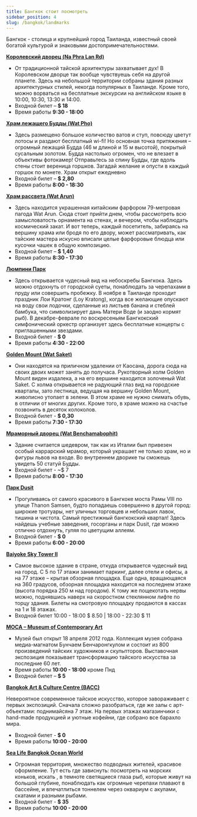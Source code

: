 ```yaml
---
title: Бангкок стоит посмотреть
sidebar_position: 4
slug: /bangkok/landmarks
---
```



Бангкок - столица и крупнейший город Таиланда, известный своей богатой культурой и знаковыми достопримечательностями.


[**Королевский дворец (Na Phra Lan Rd)**](https://goo.gl/maps/b6v7K5fgWgKV2gd48)

- От традиционной тайской архитектуры захватывает дух! В Королевском дворце так вообще чувствуешь себя на другой планете. Здесь на небольшой территории собраны здания разных архитектурных стилей, некогда популярных в Таиланде. Кроме того, можно ворваться на бесплатные экскурсии на английском языке в 10:00, 10:30, 13:30 и 14:00.
- Входной билет – **$ 18**
- Время работы **9:30 - 18:00**

[**Храм лежащего Будды (Wat Pho)**](https://goo.gl/maps/MuhFPdegahFiebms7)

- Здесь размещено большое количество ватов и ступ, повсюду цветут лотосы и раздают бесплатный wi-fi! Но основная точка притяжения – огромный лежащий Будда (46 м длиной и 15 м высотой), покрытый сусальным золотом. Будда настолько огромен, что не влезает в объективы фотокамер! Отправьтесь за спину Будды, где вдоль стены стоит вереница горшков. Загадай желание и опусти в каждый горшок по монете. Храм открыт ежедневно
- Входной билет – **$ 2,80**
- Время работы **8:00 - 18:30**

[**Храм рассвета (Wat Arun)**](https://goo.gl/maps/1vHSPELFM2Lh7rKG8)

- Здесь находится украшенная китайским фарфором 79-метровая пагода Wat Arun. Сюда стоит прийти днем, чтобы рассмотреть всю замысловатость орнамента на стенах, и вечером, чтобы наблюдать космический закат. И вот теперь, каждый посетитель, забираясь на вершину храма или бродя по его двору, может рассматривать, как тайские мастера искусно вписали целые фарфоровые блюдца или кусочки чашек в общую композицию.
- Входной билет – **$ 1,40**
- Время работы **8:30 - 17:30**

[**Люмпини Парк**](https://goo.gl/maps/DbZjTEaUprjxme6j6)

- Здесь открывается чудесный вид на небоскребы Бангкока. Здесь можно отдохнуть от городской суеты, понаблюдать за черепахами в пруду или совершить пробежку. В ноябре в Таиланде проходит праздник Лои Кратонг (Loy Kratong), когда все желающие опускают на воду свои лодочки, сделанные из листьев банана и стеблей бамбука, что символизирует дань Матери Воде (и заодно кормят рыб). В декабре-феврале по воскресеньям Бангкокский симфонический оркестр организует здесь бесплатные концерты с приглашенными звездами.
- Входной билет - **$ 0**
- Время работы **4:30 - 22:00**

[**Golden Mount (Wat Saket)**](https://goo.gl/maps/dStj7bcyJSWkyxtN9)

- Они находятся на приличном удалении от Каосана, дорога сюда на своих двоих может занять до получаса. Рукотворный холм Golden Mount виден издалека, а на его вершине находится золоченый Wat Saket. С холма открывается не радующий глаз вид на городские кварталы, зато лестница, ведущая на вершину Golden Mount, живописно утопает в зелени. В этом храме не нужно снимать обувь, в отличии от многих других. Кроме того, в храме можно на счастье позвонить в десяток колоколов. 
- Входной билет - **$ 0,30** 
- Время работы **7:30 - 17:30**

[**Мраморный дворец (Wat Benchamabophit)**](https://goo.gl/maps/XaRFoM1qGmomgf4H6)

- Здание считается шедевром, так как из Италии был привезен особый каррарский мрамор, который украшает не только храм, но и фигуры львов на входе. Во внутреннем дворике ты сможешь увидеть 50 статуй Будды. 
- Входной билет -  ~$ 7
- Время работы **8:00 - 17:30**

[**Парк Dusit**](https://goo.gl/maps/c4gjGm6H5bLQmotD6)

- Прогуливаясь от самого красивого в Бангкоке моста Рамы VIII по улице Thanon Samsen, будто попадаешь совершенно в другой город: широкие тротуары, нет уличных торговцев и небольших лавок, тишина и чистота. Самый престижный бангкокский квартал! Здесь найдешь учебные заведения, госорганы и парк Dusit, где можно отлично отдохнуть, гуляя по цветущим аллеям. 
- Входной билет - **$ 0**
- Время работы **6:00 - 20:00**

[**Baiyoke Sky Tower II**](https://goo.gl/maps/buFodvS67e9AKbhN6)

- Самое высокое здание в стране, откуда открывается чудесный вид на город. С 5 по 17 этажи занимает паркинг, далее отели и офисы, а на 77 этаже – крытая обзорная площадка. Еще одна, вращающаяся на 360 градусов, обзорная площадка находится на последнем этаже (высота порядка 250 м над городом). К тому же пощекотать нервы можно, поднявшись наверх на скоростном стеклянном лифте по торцу здания. Билеты на смотровую площадку продаются в кассах на 1 и 18 этажах. 
- Входной билет 10:00 - 18:00 $ 8.50 | 18:00 - 22:30 $ 11

[**MOCA – Museum of Contemporary Art**](https://goo.gl/maps/mE6e3ozeL4wUgxGi6)

- Музей был открыт 18 апреля 2012 года. Коллекция музея собрана медиа-магнатом Бунчаем Бенчаронгкулом и состоит из 800 произведений тайских художников и скульпторов. Выставочная экспозиция показывает трансформацию тайского искусства за последние 60 лет. 
- Время работы **10:00 - 18:00** кроме Пнд
- Входной билет – **$ 5**

[**Bangkok Art & Culture Centre (BACC)**](https://goo.gl/maps/QXLmVuwCxpUkBapcA)

Невероятное современное тайское искусство, которое завораживает с первых экспозиций. Сначала сложно разобраться, где же залы с арт-объектами: поднимайсяна 7 этаж. На первых этажах магазинчики с hand-made продукцией и уютные кофейни, где собрано все барахло мира.
- Входной билет - **$ 0**
- Время работы **10:00 - 20:00**


[**Sea Life Bangkok Ocean World**](https://goo.gl/maps/8QSqavjwrw699xpf9)

- Огромная территория, множество подводных жителей, красивое оформление. Тут есть где зависнуть: посмотреть на морских коньков, искать , в темноте светящиеся глаза рыб, которые живут на большой глубине, понаблюдать как огромные черепахи плавают в бассейне, и впечатлиться тоннелем через оквариум с акулами, скатами и разными рыбами. 
- Входной билет - **$ 35**
- Время работы **10:00 - 20:00**